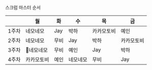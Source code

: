 스크럼 마스터 순서

|       | 월         | 화         | 수         | 목         | 금         |
| ----- | ---------- | ---------- | ---------- | ---------- | ---------- |
| 1주차 | 네모네모         | Jay          | 박하       | 카카모토비 | 예인   |
| 2주차 | 네모네모        | 무비       | Jay | 박하   | 카카모토비        |
| 3주차 | 네모네모       | 무비 | 예인   | Jay        | 박하       |
| 4주차 | 카카모토비 | 예인   | 네모네모        | 무비       | Jay |
